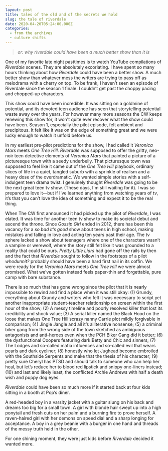 ```yaml
---
layout: post
title: tales of the old and of the secrets we hold
slug: the tale of riverdale
date: 2020-04-20T05:24:00.000Z
categories:
  - from the archives
  - culture shifts
---
```

> *or: why riverdale could have been a much better show than it is*

One of my favorite late night pasttimes is to watch YouTube compilations of *Riverdale* scenes. They are absolutely excoriating. I have spent so many hours thinking about how *Riverdale* could have been a better show. A much better show than whatever mess the writers are trying to pass off as melodrama with a cherry on top. To be frank, I haven’t seen an episode of Riverdale since the season 1 finale. I couldn’t get past the choppy pacing and chopped-up characters. 

This show could have been incredible. It was sitting on a goldmine of potential, and its devoted teen audience has seen that storytelling potential waste away over the years. For however many more seasons the CW keeps renewing this show for, it won't quite ever recover what the show could have been. Season 1, especially the pilot episode, felt ambient and precipitous. It felt like it was on the edge of something great and we were lucky enough to watch it unfold before us.

In my earliest pre-pilot predictions for the show, I had called it *Veronica Mars* meets *One Tree Hill. Riverdale* was supposed to offer the gritty, neo-noir teen detective elements of *Veronica Mars* that painted a picture of a picturesque town with a seedy underbelly. That picturesque town was supposed to feel like it came out of the *One Tree Hill* playbook, ordinary slices of life in a quiet, tangled suburb with a sprinkle of realism and a heavy dose of the overdramatic. We wanted simple stories with a self-indulgent teen drama twist. I genuinely thought *Riverdale* was going to be the next great teen tv show. (These days, I'm still waiting for it). I was so prepared to love it—but if I’ve learned anything from watching years of tv, it’s that you can’t love the idea of something and expect it to be the real thing.

<!-- more--> 

When The CW first announced it had picked up the pilot of *Riverdale*, I was elated. It was time for another teen tv show to make its societal debut and ascend the throne. Since *Gossip Girl* ended in 2012, there has been this vacancy for a *so bad it’s good* show about teens in high school, making mistakes and falling in love and acting ten years past their age. The tv sphere lacked a show about teenagers where one of the characters wasn’t a vampire or werewolf, where the story still felt like it was grounded to a reality that could be ours. *Pretty Little Liars* had gone off the rails by then and the fact that *Riverdale* sought to follow in the footsteps of a pilot *whodunnit?* probably should have been a hard first nail in its coffin. We were ready for the *Veronica Mars* meets *One Tree Hill* we were almost promised. What we’ve gotten instead feels paper-thin and forgettable, pure camp with bare substance.

There is so much that has gone wrong since the pilot that it is nearly impossible to rewind and find a place when it was still okay: (1) Grundy, everything about Grundy and writers who felt it was necessary to script yet another inappropriate student-teacher relationship on screen within the first hour of the show; (2) A messy timeline and poorly resolved killer that lost its credibility and shock value; (3) A serial killer named the Black Hood on the loose that makes One Tree Hill‘scrazy nanny Carrie plot mildly forgivable in comparison; (4) Jingle Jangle and all it’s alliterative nonsense; (5) a criminal biker gang from the wrong side of the town sketched as ambiguous antagonists and anti-heroes even when the PCH Biker Gang did it better; (6) the dysfunctional Coopers featuring dark!Betty and Chic and sinners; (7) The Lodges and so-called mafia influences and so-called evil that wears pearls and dark eyeliner; (8) honestly who let Jughead become embroiled with the Southside Serpents and make that the thesis of his character; (9) pretty sure Cheryl has PTSD and should talk to someone who can help her heal, but let’s reduce her to blood red lipstick and snippy one-liners instead; (10) and last and likely least, the conflicted Archie Andrews with half a death wish and puppy dog eyes.

*Riverdale* could have been so much more if it started back at four kids sitting in a booth at Pop’s diner. 

A red-headed boy in a varsity jacket with a guitar slung on his back and dreams too big for a small town. A girl with blonde hair swept up into a high ponytail and fresh cuts on her palm and a burning fire to prove herself. A raven-haired girl with her demons on speed dial and a sharp longing for acceptance. A boy in a grey beanie with a burger in one hand and threads of the messy truth held in the other. 

For one shining moment, they were just kids before *Riverdale* decided it wanted more.